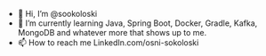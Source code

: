 - 👋 Hi, I’m @sookoloski
- 🌱 I’m currently learning Java, Spring Boot, Docker, Gradle, Kafka, MongoDB and whatever more that shows up to me.
- 📫 How to reach me LinkedIn.com/osni-sokoloski

<!---
sookoloski/sookoloski is a ✨ special ✨ repository because its `README.md` (this file) appears on your GitHub profile.
You can click the Preview link to take a look at your changes.
--->
